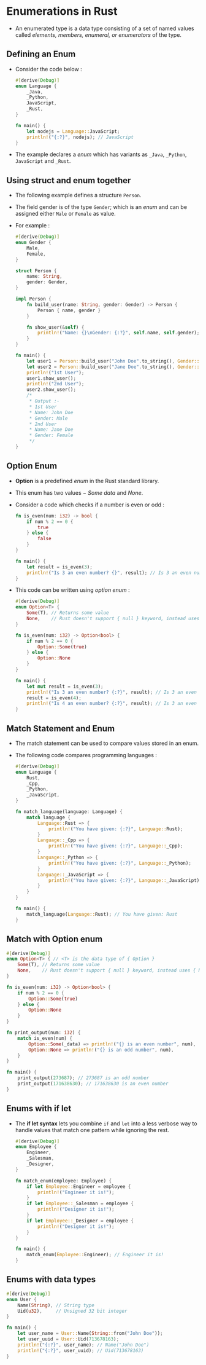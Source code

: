 # Enumerations in Rust

- An enumerated type is a data type consisting of a set of named values called _elements, members, enumeral, or enumerators_ of the type.

## Defining an Enum

- Consider the code below :

  ```rust
  #[derive(Debug)]
  enum Language {
      _Java,
      _Python,
      JavaScript,
      _Rust,
  }

  fn main() {
      let nodejs = Language::JavaScript;
      println!("{:?}", nodejs); // JavaScript
  }
  ```

- The example declares a _enum_ which has variants as `_Java`, `_Python`, `JavaScript` and `_Rust`.

## Using struct and enum together

- The following example defines a structure `Person`.
- The field gender is of the type `Gender`; which is an _enum_ and can be assigned either `Male` or `Female` as value.
- For example :

  ```rust
  #[derive(Debug)]
  enum Gender {
      Male,
      Female,
  }

  struct Person {
      name: String,
      gender: Gender,
  }

  impl Person {
      fn build_user(name: String, gender: Gender) -> Person {
          Person { name, gender }
      }

      fn show_user(&self) {
          println!("Name: {}\nGender: {:?}", self.name, self.gender);
      }
  }

  fn main() {
      let user1 = Person::build_user("John Doe".to_string(), Gender::Male);
      let user2 = Person::build_user("Jane Doe".to_string(), Gender::Female);
      println!("1st User");
      user1.show_user();
      println!("2nd User");
      user2.show_user();
      /*
       * Output :-
       * 1st User
       * Name: John Doe
       * Gender: Male
       * 2nd User
       * Name: Jane Doe
       * Gender: Female
       */
  }
  ```

## Option Enum

- **Option** is a predefined _enum_ in the Rust standard library.
- This enum has two values − _Some data_ and _None_.
- Consider a code which checks if a number is even or odd :

  ```rust
  fn is_even(num: i32) -> bool {
      if num % 2 == 0 {
          true
      } else {
          false
      }
  }

  fn main() {
      let result = is_even(3);
      println!("Is 3 an even number? {}", result); // Is 3 an even number? false
  }
  ```

- This code can be written using _option enum_ :

  ```rust
  #[derive(Debug)]
  enum Option<T> {
      Some(T), // Returns some value
      None,    // Rust doesn't support { null } keyword, instead uses { None }
  }

  fn is_even(num: i32) -> Option<bool> {
      if num % 2 == 0 {
          Option::Some(true)
      } else {
          Option::None
      }
  }

  fn main() {
      let mut result = is_even(3);
      println!("Is 3 an even number? {:?}", result); // Is 3 an even number? None
      result = is_even(4);
      println!("Is 4 an even number? {:?}", result); // Is 3 an even number? Some(true)
  }
  ```

## Match Statement and Enum

- The match statement can be used to compare values stored in an enum.
- The following code compares programming languages :

  ```rust
  #[derive(Debug)]
  enum Language {
      Rust,
      _Cpp,
      _Python,
      _JavaScript,
  }

  fn match_language(language: Language) {
      match language {
          Language::Rust => {
              println!("You have given: {:?}", Language::Rust);
          }
          Language::_Cpp => {
              println!("You have given: {:?}", Language::_Cpp);
          }
          Language::_Python => {
              println!("You have given: {:?}", Language::_Python);
          }
          Language::_JavaScript => {
              println!("You have given: {:?}", Language::_JavaScript);
          }
      }
  }

  fn main() {
      match_language(Language::Rust); // You have given: Rust
  }
  ```

## Match with Option enum

```rust
#[derive(Debug)]
enum Option<T> { // <T> is the data type of { Option }
    Some(T), // Returns some value
    None,    // Rust doesn't support { null } keyword, instead uses { None }
}

fn is_even(num: i32) -> Option<bool> {
    if num % 2 == 0 {
        Option::Some(true)
    } else {
        Option::None
    }
}

fn print_output(num: i32) {
    match is_even(num) {
        Option::Some(_data) => println!("{} is an even number", num),
        Option::None => println!("{} is an odd number", num),
    }
}

fn main() {
    print_output(273687); // 273687 is an odd number
    print_output(171638630); // 171638630 is an even number
}
```

## Enums with if let

- The **if let syntax** lets you combine `if` and `let` into a less verbose way to handle values that match one pattern while ignoring the rest.

  ```rust
  #[derive(Debug)]
  enum Employee {
      Engineer,
      _Salesman,
      _Designer,
  }

  fn match_enum(employee: Employee) {
      if let Employee::Engineer = employee {
          println!("Engineer it is!");
      }
      if let Employee::_Salesman = employee {
          println!("Designer it is!");
      }
      if let Employee::_Designer = employee {
          println!("Designer it is!");
      }
  }

  fn main() {
      match_enum(Employee::Engineer); // Engineer it is!
  }
  ```

## Enums with data types

```rust
#[derive(Debug)]
enum User {
    Name(String), // String type
    Uid(u32),     // Unsigned 32 bit integer
}

fn main() {
    let user_name = User::Name(String::from("John Doe"));
    let user_uuid = User::Uid(713678163);
    println!("{:?}", user_name); // Name("John Doe")
    println!("{:?}", user_uuid); // Uid(713678163)
}
```
